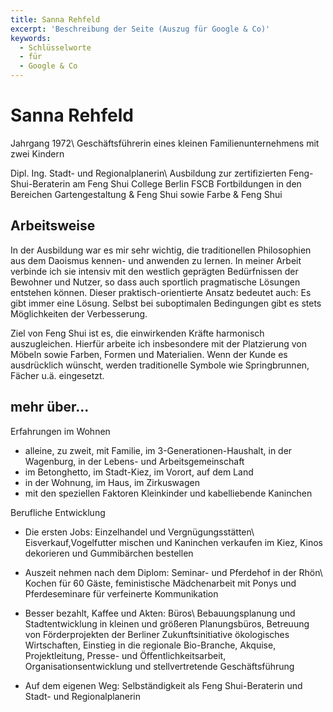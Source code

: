 ```yaml
---
title: Sanna Rehfeld
excerpt: 'Beschreibung der Seite (Auszug für Google & Co)'
keywords:
  - Schlüsselworte
  - für
  - Google & Co
---
```


# Sanna Rehfeld

Jahrgang 1972\\
Geschäftsführerin eines kleinen Familienunternehmens mit zwei Kindern

Dipl. Ing. Stadt- und Regionalplanerin\\
Ausbildung zur zertifizierten Feng-Shui-Beraterin am Feng Shui College Berlin FSCB
Fortbildungen in den Bereichen Gartengestaltung & Feng Shui sowie Farbe & Feng Shui

## Arbeitsweise

In der Ausbildung war es mir sehr wichtig, die traditionellen Philosophien aus dem Daoismus kennen- und anwenden zu lernen. In meiner Arbeit verbinde ich sie intensiv mit den westlich geprägten Bedürfnissen der Bewohner und Nutzer, so dass auch sportlich pragmatische Lösungen entstehen können. Dieser praktisch-orientierte Ansatz bedeutet auch: Es gibt immer eine Lösung. Selbst bei suboptimalen Bedingungen gibt es stets Möglichkeiten der Verbesserung.

Ziel von Feng Shui ist es, die einwirkenden Kräfte harmonisch auszugleichen. Hierfür arbeite ich insbesondere mit der Platzierung von Möbeln sowie Farben, Formen und Materialien. Wenn der Kunde es ausdrücklich wünscht, werden traditionelle Symbole wie Springbrunnen, Fächer u.ä. eingesetzt.

## mehr über...

Erfahrungen im Wohnen

- alleine, zu zweit, mit Familie, im 3-Generationen-Haushalt, in der Wagenburg, in der Lebens- und Arbeitsgemeinschaft
- im Betonghetto, im Stadt-Kiez, im Vorort, auf dem Land
- in der Wohnung, im Haus, im Zirkuswagen
- mit den speziellen Faktoren Kleinkinder und kabelliebende Kaninchen



Berufliche Entwicklung


- Die ersten Jobs: Einzelhandel und Vergnügungsstätten\\
Eisverkauf,Vogelfutter mischen und Kaninchen verkaufen im Kiez, Kinos dekorieren und Gummibärchen bestellen

- Auszeit nehmen nach dem Diplom: Seminar- und Pferdehof in der Rhön\\
Kochen für 60 Gäste, feministische Mädchenarbeit mit Ponys und Pferdeseminare für verfeinerte Kommunikation

- Besser bezahlt, Kaffee und Akten: Büros\\
Bebauungsplanung und Stadtentwicklung in kleinen und größeren Planungsbüros, Betreuung von Förderprojekten der Berliner Zukunftsinitiative ökologisches Wirtschaften, Einstieg in die regionale Bio-Branche, Akquise, Projektleitung, Presse- und Öffentlichkeitsarbeit, Organisationsentwicklung und stellvertretende Geschäftsführung

- Auf dem eigenen Weg:
Selbständigkeit als Feng Shui-Beraterin und Stadt- und Regionalplanerin

